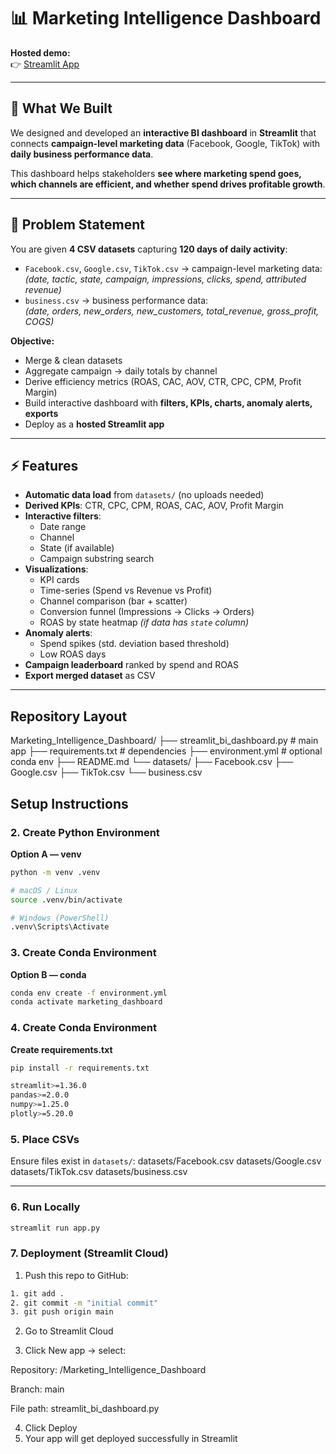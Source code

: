 # 📊 Marketing Intelligence Dashboard  

**Hosted demo:**  
👉 [Streamlit App](https://marketingintelligencedashboard-amkxye6f6mqkaum3mkd3ap.streamlit.app/)  

---

## 🚀 What We Built  

We designed and developed an **interactive BI dashboard** in **Streamlit** that connects **campaign-level marketing data** (Facebook, Google, TikTok) with **daily business performance data**.  

This dashboard helps stakeholders **see where marketing spend goes, which channels are efficient, and whether spend drives profitable growth**.  

---

## 📜 Problem Statement  

You are given **4 CSV datasets** capturing **120 days of daily activity**:  

- `Facebook.csv`, `Google.csv`, `TikTok.csv` → campaign-level marketing data:  
  *(date, tactic, state, campaign, impressions, clicks, spend, attributed revenue)*  
- `business.csv` → business performance data:  
  *(date, orders, new_orders, new_customers, total_revenue, gross_profit, COGS)*  

**Objective:**  
- Merge & clean datasets  
- Aggregate campaign → daily totals by channel  
- Derive efficiency metrics (ROAS, CAC, AOV, CTR, CPC, CPM, Profit Margin)  
- Build interactive dashboard with **filters, KPIs, charts, anomaly alerts, exports**  
- Deploy as a **hosted Streamlit app**  

---

## ⚡ Features  

- **Automatic data load** from `datasets/` (no uploads needed)  
- **Derived KPIs**: CTR, CPC, CPM, ROAS, CAC, AOV, Profit Margin  
- **Interactive filters**:  
  - Date range  
  - Channel  
  - State (if available)  
  - Campaign substring search  
- **Visualizations**:  
  - KPI cards  
  - Time-series (Spend vs Revenue vs Profit)  
  - Channel comparison (bar + scatter)  
  - Conversion funnel (Impressions → Clicks → Orders)  
  - ROAS by state heatmap *(if data has `state` column)*  
- **Anomaly alerts**:  
  - Spend spikes (std. deviation based threshold)  
  - Low ROAS days  
- **Campaign leaderboard** ranked by spend and ROAS  
- **Export merged dataset** as CSV  

---

## Repository Layout  
Marketing_Intelligence_Dashboard/
├── streamlit_bi_dashboard.py    # main app
├── requirements.txt             # dependencies
├── environment.yml              # optional conda env
├── README.md
└── datasets/
    ├── Facebook.csv
    ├── Google.csv
    ├── TikTok.csv
    └── business.csv

##  Setup Instructions

### 2. Create Python Environment

**Option A — venv**
```bash
python -m venv .venv

# macOS / Linux
source .venv/bin/activate

# Windows (PowerShell)
.venv\Scripts\Activate
```
### 3. Create Conda Environment
**Option B — conda**
```bash
conda env create -f environment.yml
conda activate marketing_dashboard
```
### 4. Create Conda Environment
**Create requirements.txt**
```bash
pip install -r requirements.txt
```
```bash
streamlit>=1.36.0
pandas>=2.0.0
numpy>=1.25.0
plotly>=5.20.0
```

### 5. Place CSVs

Ensure files exist in `datasets/`:
datasets/Facebook.csv
datasets/Google.csv
datasets/TikTok.csv
datasets/business.csv

---

### 6. Run Locally

```bash
streamlit run app.py
```

### 7. Deployment (Streamlit Cloud)

1. Push this repo to GitHub:
```bash
1. git add .
2. git commit -m "initial commit"
3. git push origin main
```

2. Go to Streamlit Cloud

3. Click New app → select:

Repository: <your-username>/Marketing_Intelligence_Dashboard

Branch: main

File path: streamlit_bi_dashboard.py

4. Click Deploy
5. Your app will get deployed successfully in Streamlit
